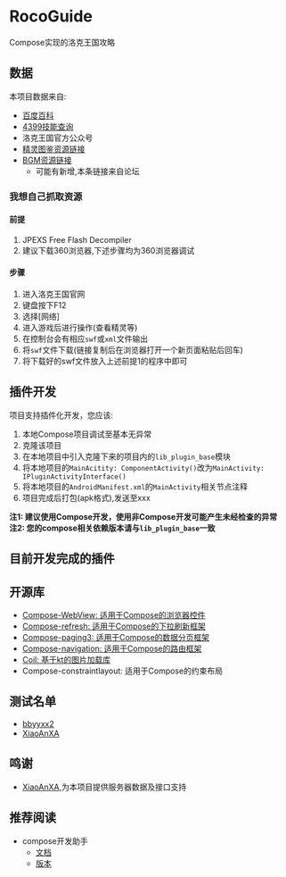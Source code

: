 # RocoGuide
Compose实现的洛克王国攻略

## 数据
本项目数据来自:
- [百度百科](https://baike.baidu.com/item/%E6%B4%9B%E5%85%8B%E7%8E%8B%E5%9B%BD%E5%AE%A0%E7%89%A9%E5%A4%A7%E5%85%A8/4962564)
- [4399技能查询](http://news.4399.com/luoke/jinengsearch/)
- 洛克王国官方公众号
- [精灵图鉴资源链接](http://res.17roco.qq.com/res/combat/previews/编号-idle.swf)
- [BGM资源链接](http://res.17roco.qq.com/res/music/new_编号(01-103).swf)
   - 可能有新增,本条链接来自论坛

### 我想自己抓取资源
#### 前提
1. JPEXS Free Flash Decompiler
2. 建议下载360浏览器,下述步骤均为360浏览器调试
#### 步骤
1. 进入洛克王国官网
2. 键盘按下F12
3. 选择[网络]
4. 进入游戏后进行操作(查看精灵等)
5. 在控制台会有相应`swf`或`xml`文件输出
6. 将`swf`文件下载(链接复制后在浏览器打开一个新页面粘贴后回车)
7. 将下载好的swf文件放入上述前提1的程序中即可

## 插件开发
项目支持插件化开发，您应该:
1. 本地Compose项目调试至基本无异常
2. 克隆该项目
3. 在本地项目中引入克隆下来的项目内的`lib_plugin_base`模块
4. 将本地项目的`MainAcitity: ComponentActivity()`改为`MainActivity: IPluginActivityInterface()`
5. 将本地项目的`AndroidManifest.xml`的`MainActivity`相关节点注释
6. 项目完成后打包(apk格式),发送至xxx

**注1: 建议使用Compose开发，使用非Compose开发可能产生未经检查的异常**  
**注2: 您的compose相关依赖版本请与`lib_plugin_base`一致**

## 目前开发完成的插件

## 开源库
- [Compose-WebView: 适用于Compose的浏览器控件](https://google.github.io/accompanist/webview/)
- [Compose-refresh: 适用于Compose的下拉刷新框架](https://google.github.io/accompanist/swiperefresh/)
- [Compose-paging3: 适用于Compose的数据分页框架](https://developer.android.google.cn/topic/libraries/architecture/paging/v3-overview)
- [Compose-navigation: 适用于Compose的路由框架](https://developer.android.google.cn/guide/navigation/navigation-getting-started)
- [Coil: 基于kt的图片加载库](https://github.com/coil-kt/coil/blob/main/README-zh.md)
- Compose-constraintlayout: 适用于Compose的约束布局

## 测试名单
- [bbyyxx2](https://github.com/bbyyxx2)
- [XiaoAnXA](https://github.com/XiaoAnXA)

## 鸣谢
- [XiaoAnXA](https://github.com/XiaoAnXA),为本项目提供服务器数据及接口支持

## 推荐阅读
- compose开发助手
  - [文档](https://google.github.io/accompanist/)
  - [版本](https://search.maven.org/search?q=g:com.google.accompanist)

